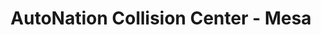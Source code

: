 ---
title: "AutoNation Collision Center - Mesa"
url: /mesa/autonation-collision-center-mesa/
shop: Autowerkstatt
---